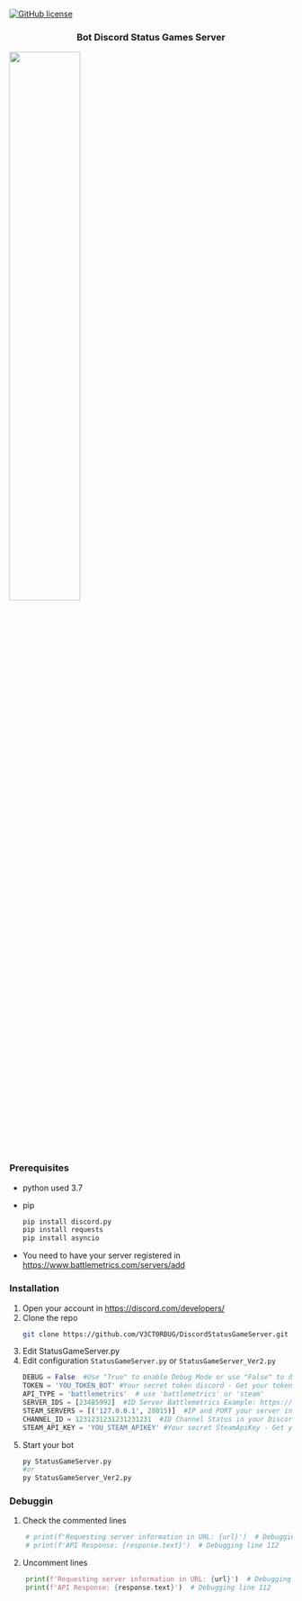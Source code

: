 [![GitHub license](https://img.shields.io/badge/license-Apache-blue.svg)](
https://github.com/V3CT0RBUG/DiscordStatusGameServerBattlemetrics/blob/master/LICENSE)

<h3 align="center">Bot Discord Status Games Server</h3>
<img src="https://i.imgur.com/d2xe7YO.png" align="center" width="50%" height="50%">

### Prerequisites

* python used 3.7

* pip
  ```sh
  pip install discord.py
  pip install requests
  pip install asyncio
  ```
* You need to have your server registered in https://www.battlemetrics.com/servers/add

### Installation
1. Open your account in https://discord.com/developers/
2. Clone the repo
   ```sh
   git clone https://github.com/V3CT0RBUG/DiscordStatusGameServer.git
   ``` 
3. Edit StatusGameServer.py 
4. Edit configuration `StatusGameServer.py` or `StatusGameServer_Ver2.py`
   ```python
   DEBUG = False  #Use "True" to enable Debug Mode or use "False" to disable Debug Mode
   TOKEN = 'YOU_TOKEN_BOT' #Your secret token discord - Get your token in https://discord.com/developers/applications/
   API_TYPE = 'battlemetrics'  # use 'battlemetrics' or 'steam'
   SERVER_IDS = [23485992]  #ID Server Battlemetrics Example: https://www.battlemetrics.com/servers/rust/23485992  <--- ID Server , you can add more than 1 id example: [23485992,5873087,7172408]
   STEAM_SERVERS = [('127.0.0.1', 28015)]  #IP and PORT your server in steamgameserverlist
   CHANNEL_ID = 1231231231231231231  #ID Channel Status in your Discord server
   STEAM_API_KEY = 'YOU_STEAM_APIKEY' #Your secret SteamApiKey - Get your api in https://steamcommunity.com/dev/apikey
   ```
5. Start your bot
   ```python
   py StatusGameServer.py
   #or
   py StatusGameServer_Ver2.py
   ```
### Debuggin
1. Check the commented lines
```python
    # print(f'Requesting server information in URL: {url}')  # Debugging line 110
    # print(f'API Response: {response.text}')  # Debugging line 112
   ```
2. Uncomment lines
```python
    print(f'Requesting server information in URL: {url}')  # Debugging line 110
    print(f'API Response: {response.text}')  # Debugging line 112
```
